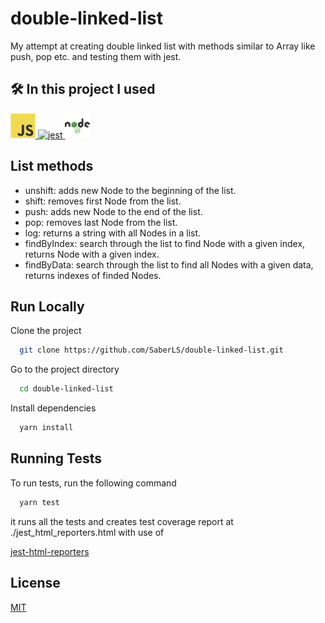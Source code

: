 # double-linked-list

My attempt at creating double linked list with methods similar to Array like push, pop etc. and testing them with jest.

## 🛠 In this project I used

<p align="left"> <a href="https://developer.mozilla.org/en-US/docs/Web/JavaScript" target="_blank" rel="noreferrer"> <img src="https://raw.githubusercontent.com/devicons/devicon/master/icons/javascript/javascript-original.svg" alt="javascript" width="40" height="40"/> </a> <a href="https://jestjs.io" target="_blank" rel="noreferrer"> <img src="https://www.vectorlogo.zone/logos/jestjsio/jestjsio-icon.svg" alt="jest" width="40" height="40"/> </a> <a href="https://nodejs.org" target="_blank" rel="noreferrer"> <img src="https://raw.githubusercontent.com/devicons/devicon/master/icons/nodejs/nodejs-original-wordmark.svg" alt="nodejs" width="40" height="40"/> </a> </p>

## List methods

- unshift: adds new Node to the beginning of the list.
- shift: removes first Node from the list.
- push: adds new Node to the end of the list.
- pop: removes last Node from the list.
- log: returns a string with all Nodes in a list.
- findByIndex: search through the list to find Node with a given index, returns Node with a given index.
- findByData: search through the list to find all Nodes with a given data, returns indexes of finded Nodes.

## Run Locally

Clone the project

```bash
  git clone https://github.com/SaberLS/double-linked-list.git
```

Go to the project directory

```bash
  cd double-linked-list
```

Install dependencies

```bash
  yarn install
```

## Running Tests

To run tests, run the following command

```bash
  yarn test
```

it runs all the tests and creates test coverage report at ./jest_html_reporters.html with use of <a href="https://github.com/Hazyzh/jest-html-reporters" target="_blank" rel="noreferrer"><p>jest-html-reporters</p></a>

## License

[MIT](https://choosealicense.com/licenses/mit/)
